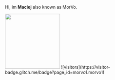 Hi, im **Maciej** also known as MorVo.

<img height="180em" src="https://github-readme-stats.vercel.app/api?username=MorVo1&show_icons=true&hide_border=true&&count_private=true&include_all_commits=true" />
![visitors](https://visitor-badge.glitch.me/badge?page_id=morvo1.morvo1)
<!---
MorVo1/MorVo1 is a ✨ special ✨ repository because its `README.md` (this file) appears on your GitHub profile.
You can click the Preview link to take a look at your changes.
--->
